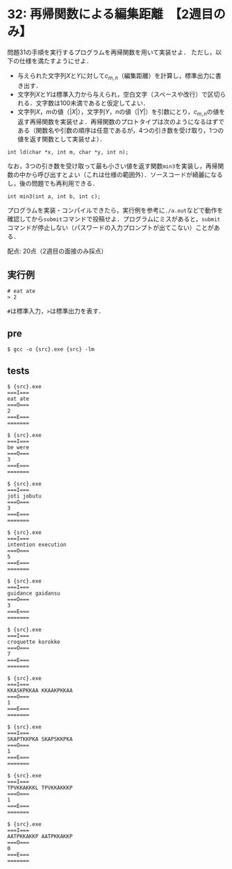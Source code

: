 # 32: 再帰関数による編集距離　【2週目のみ】

問題31の手順を実行するプログラムを再帰関数を用いて実装せよ．
ただし，以下の仕様を満たすようにせよ．

+ 与えられた文字列$X$と$Y$に対して$c_{m,n}$（編集距離）を計算し，標準出力に書き出す．
+ 文字列$X$と$Y$は標準入力から与えられ，空白文字（スペースや改行）で区切られる．文字数は100未満であると仮定してよい．
+ 文字列$X$，$m$の値（$|X|$），文字列$Y$，$n$の値（$|Y|$）を引数にとり，$c_{m,n}$の値を返す再帰関数を実装せよ．再帰関数のプロトタイプは次のようになるはずである（関数名や引数の順序は任意であるが，4つの引き数を受け取り，1つの値を返す関数として実装せよ）．
```
int ld(char *x, int m, char *y, int n);
```

なお，3つの引き数を受け取って最も小さい値を返す関数`min3`を実装し，再帰関数の中から呼び出すとよい（これは仕様の範囲外）．ソースコードが綺麗になるし，後の問題でも再利用できる．

```
int min3(int a, int b, int c);
```

プログラムを実装・コンパイルできたら，実行例を参考に`./a.out`などで動作を確認してから`submit`コマンドで投稿せよ．プログラムにミスがあると，`submit`コマンドが停止しない（パスワードの入力プロンプトが出てこない）ことがある．

配点: 20点（2週目の面接のみ採点）

## 実行例

```
# eat ate
> 2
```

`#`は標準入力，`>`は標準出力を表す．

## pre
```
$ gcc -o {src}.exe {src} -lm
```

## tests
```
$ {src}.exe
===I===
eat ate
===O===
2
===E===
=======

$ {src}.exe
===I===
be were
===O===
3
===E===
=======

$ {src}.exe
===I===
joti jobutu
===O===
3
===E===
=======

$ {src}.exe
===I===
intention execution
===O===
5
===E===
=======

$ {src}.exe
===I===
guidance gaidansu
===O===
3
===E===
=======

$ {src}.exe
===I===
croquette korokke
===O===
7
===E===
=======

$ {src}.exe
===I===
KKASKPKKAA KKAAKPKKAA
===O===
1
===E===
=======

$ {src}.exe
===I===
SKAPTKKPKA SKAPSKKPKA
===O===
1
===E===
=======

$ {src}.exe
===I===
TPVKKAKKKL TPVKKAKKKP
===O===
1
===E===
=======

$ {src}.exe
===I===
AATPKKAKKP AATPKKAKKP
===O===
0
===E===
=======

```
